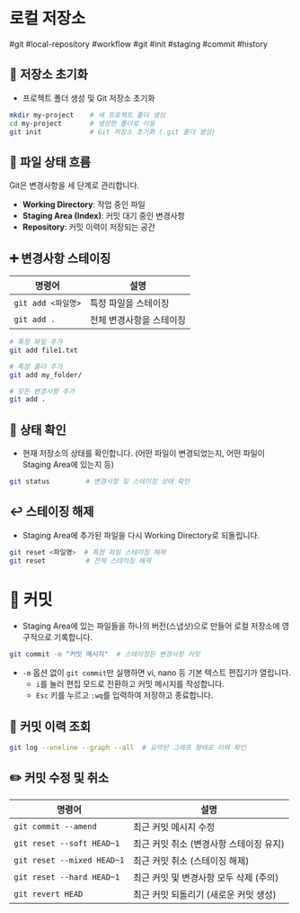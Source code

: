 # 로컬 저장소

#git #local-repository #workflow #git #init #staging #commit #history

## 📁 저장소 초기화

- 프로젝트 폴더 생성 및 Git 저장소 초기화

```bash
mkdir my-project    # 새 프로젝트 폴더 생성
cd my-project       # 생성한 폴더로 이동
git init            # Git 저장소 초기화 (.git 폴더 생성)
```

## 🔄 파일 상태 흐름

Git은 변경사항을 세 단계로 관리합니다.

- **Working Directory**: 작업 중인 파일
- **Staging Area (Index)**: 커밋 대기 중인 변경사항
- **Repository**: 커밋 이력이 저장되는 공간

## ➕ 변경사항 스테이징

| 명령어             | 설명                     |
| ------------------ | ------------------------ |
| `git add <파일명>` | 특정 파일을 스테이징     |
| `git add .`        | 전체 변경사항을 스테이징 |

```bash
# 특정 파일 추가
git add file1.txt

# 특정 폴더 추가
git add my_folder/

# 모든 변경사항 추가
git add .
```

## 📄 상태 확인

- 현재 저장소의 상태를 확인합니다. (어떤 파일이 변경되었는지, 어떤 파일이 Staging Area에 있는지 등)

```bash
git status         # 변경사항 및 스테이징 상태 확인
```

## ↩️ 스테이징 해제

- Staging Area에 추가된 파일을 다시 Working Directory로 되돌립니다.

```bash
git reset <파일명>  # 특정 파일 스테이징 해제
git reset          # 전체 스테이징 해제
```

# 💾 커밋

- Staging Area에 있는 파일들을 하나의 버전(스냅샷)으로 만들어 로컬 저장소에 영구적으로 기록합니다.

```bash
git commit -m "커밋 메시지"  # 스테이징된 변경사항 커밋
```

- `-m` 옵션 없이 `git commit`만 실행하면 vi, nano 등 기본 텍스트 편집기가 열립니다.
  - `i`를 눌러 편집 모드로 전환하고 커밋 메시지를 작성합니다.
  - `Esc` 키를 누르고 `:wq`를 입력하여 저장하고 종료합니다.

## 📜 커밋 이력 조회

```bash
git log --oneline --graph --all  # 요약된 그래프 형태로 이력 확인
```

## ✏️ 커밋 수정 및 취소

| 명령어                     | 설명                                    |
| -------------------------- | --------------------------------------- |
| `git commit --amend`       | 최근 커밋 메시지 수정                   |
| `git reset --soft HEAD~1`  | 최근 커밋 취소 (변경사항 스테이징 유지) |
| `git reset --mixed HEAD~1` | 최근 커밋 취소 (스테이징 해제)          |
| `git reset --hard HEAD~1`  | 최근 커밋 및 변경사항 모두 삭제 (주의)  |
| `git revert HEAD`          | 최근 커밋 되돌리기 (새로운 커밋 생성)   |
